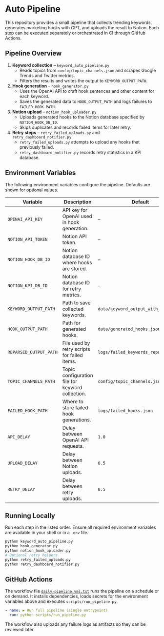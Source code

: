 # Auto Pipeline

This repository provides a small pipeline that collects trending keywords, generates marketing hooks with GPT, and uploads the result to Notion.  Each step can be executed separately or orchestrated in CI through GitHub Actions.

## Pipeline Overview

1. **Keyword collection** – `keyword_auto_pipeline.py`
   - Reads topics from `config/topic_channels.json` and scrapes Google Trends and Twitter metrics.
   - Filters the results and writes the output to `KEYWORD_OUTPUT_PATH`.
2. **Hook generation** – `hook_generator.py`
   - Uses the OpenAI API to craft hook sentences and other content for each keyword.
   - Saves the generated data to `HOOK_OUTPUT_PATH` and logs failures to `FAILED_HOOK_PATH`.
3. **Notion upload** – `notion_hook_uploader.py`
   - Uploads generated hooks to the Notion database specified by `NOTION_HOOK_DB_ID`.
   - Skips duplicates and records failed items for later retry.
4. **Retry steps** – `retry_failed_uploads.py` and `retry_dashboard_notifier.py`
   - `retry_failed_uploads.py` attempts to upload any hooks that previously failed.
   - `retry_dashboard_notifier.py` records retry statistics in a KPI database.

## Environment Variables

The following environment variables configure the pipeline. Defaults are shown for optional values.

| Variable | Description | Default |
| --- | --- | --- |
| `OPENAI_API_KEY` | API key for OpenAI used in hook generation. | – |
| `NOTION_API_TOKEN` | Notion API token. | – |
| `NOTION_HOOK_DB_ID` | Notion database ID where hooks are stored. | – |
| `NOTION_KPI_DB_ID` | Notion database ID for retry metrics. | – |
| `KEYWORD_OUTPUT_PATH` | Path to save collected keywords. | `data/keyword_output_with_cpc.json` |
| `HOOK_OUTPUT_PATH` | Path for generated hooks. | `data/generated_hooks.json` |
| `REPARSED_OUTPUT_PATH` | File used by retry scripts for failed items. | `logs/failed_keywords_reparsed.json` |
| `TOPIC_CHANNELS_PATH` | Topic configuration file for keyword collection. | `config/topic_channels.json` |
| `FAILED_HOOK_PATH` | Where to store failed hook generations. | `logs/failed_hooks.json` |
| `API_DELAY` | Delay between OpenAI API requests. | `1.0` |
| `UPLOAD_DELAY` | Delay between Notion uploads. | `0.5` |
| `RETRY_DELAY` | Delay between retry uploads. | `0.5` |

## Running Locally

Run each step in the listed order. Ensure all required environment variables are available in your shell or in a `.env` file.

```bash
python keyword_auto_pipeline.py
python hook_generator.py
python notion_hook_uploader.py
# Optional retry helpers
python retry_failed_uploads.py
python retry_dashboard_notifier.py
```

## GitHub Actions

The workflow file [`daily-pipeline.yml.txt`](.github/workflows/daily-pipeline.yml.txt) runs the pipeline on a schedule or on demand. It installs dependencies, loads secrets for the environment variables above and executes `scripts/run_pipeline.py`.

```yaml
- name: ▶️ Run full pipeline (single entrypoint)
  run: python scripts/run_pipeline.py
```

The workflow also uploads any failure logs as artifacts so they can be reviewed later.
